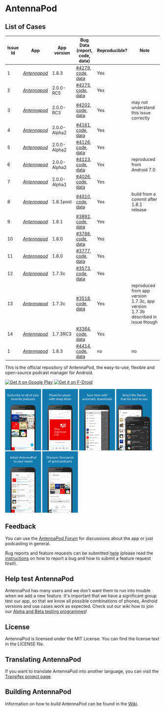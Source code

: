 # AntennaPod

## List of Cases
Issue Id | App | App version | Bug Data (report, code, data) | Reproducible? |  Note
--- | --- | --- | --- | --- | --- |
1 | *[Antennapod](https://github.com/AntennaPod/AntennaPod)* | 1.8.3 | [#4279](https://github.com/AntennaPod/AntennaPod/issues/4279), [code](https://github.com/junior291492659/AntennaPod/tree/version-2.0.0-RC5%234279), [data](https://github.com/junior291492659/AntennaPod/tree/develop/data/4279) |  Yes | |
2 | *[Antennapod](https://github.com/AntennaPod/AntennaPod)* | 2.0.0-RC5 | [#4275](https://github.com/AntennaPod/AntennaPod/issues/4275), [code](https://github.com/junior291492659/AntennaPod/tree/version-1.8.1%234275), [data](https://github.com/junior291492659/AntennaPod/tree/develop/data/4275) |  Yes | |
3 | *[Antennapod](https://github.com/AntennaPod/AntennaPod)* | 2.0.0-RC3 | [#4202](https://github.com/AntennaPod/AntennaPod/issues/4202), [code](https://github.com/junior291492659/AntennaPod/tree/version-2.0.0-RC3%234202), [data](https://github.com/junior291492659/AntennaPod/tree/develop/data/4202) |  Yes | may not understand this issue correctly |
4 | *[Antennapod](https://github.com/AntennaPod/AntennaPod)* | 2.0.0-Alpha2 | [#4161](https://github.com/AntennaPod/AntennaPod/issues/4161), [code](https://github.com/junior291492659/AntennaPod/tree/version-2.0.0-Alpha2%234161), [data](https://github.com/junior291492659/AntennaPod/tree/develop/data/4161) |  Yes | |
5 | *[Antennapod](https://github.com/AntennaPod/AntennaPod)* | 2.0.0-Alpha2 | [#4126](https://github.com/AntennaPod/AntennaPod/issues/4126), [code](https://github.com/junior291492659/AntennaPod/tree/version-2.0.0-Alpha2%234126), [data](https://github.com/junior291492659/AntennaPod/tree/develop/data/4126) |  Yes | |
6 | *[Antennapod](https://github.com/AntennaPod/AntennaPod)* | 2.0.0-Alpha2 | [#4123](https://github.com/AntennaPod/AntennaPod/issues/4123), [code](https://github.com/junior291492659/AntennaPod/tree/version-2.0.0-Alpha2%234123), [data](https://github.com/junior291492659/AntennaPod/tree/develop/data/4123) |  Yes | reproduced from Android 7.0 |
7 | *[Antennapod](https://github.com/AntennaPod/AntennaPod)* | 2.0.0-Alpha1 | [#4026](https://github.com/AntennaPod/AntennaPod/issues/4026), [code](https://github.com/junior291492659/AntennaPod/tree/version-2.0.0-Alpha1%234026), [data](https://github.com/junior291492659/AntennaPod/tree/develop/data/4026) |  Yes | |
8 | *[Antennapod](https://github.com/AntennaPod/AntennaPod)* | 1.8.1post | [#4010](https://github.com/AntennaPod/AntennaPod/issues/4010), [code](https://github.com/junior291492659/AntennaPod/tree/version-1.8.1-post%234010), [data](https://github.com/junior291492659/AntennaPod/tree/develop/data/4010) |  Yes | build from a commit after 1.8.1 release |
9 | *[Antennapod](https://github.com/AntennaPod/AntennaPod)* | 1.8.1 | [#3892](https://github.com/AntennaPod/AntennaPod/issues/3892), [code](https://github.com/junior291492659/AntennaPod/tree/version-1.8.1%233892), [data](https://github.com/junior291492659/AntennaPod/tree/develop/data/3892) |  Yes | |
10 | *[Antennapod](https://github.com/AntennaPod/AntennaPod)* | 1.8.0 | [#3786](https://github.com/AntennaPod/AntennaPod/issues/3786), [code](https://github.com/junior291492659/AntennaPod/tree/version-1.8.0%233786), [data](https://github.com/junior291492659/AntennaPod/tree/develop/data/3786) |  Yes | |
11 | *[Antennapod](https://github.com/AntennaPod/AntennaPod)* | 1.8.0 | [#3777](https://github.com/AntennaPod/AntennaPod/issues/3777), [code](https://github.com/junior291492659/AntennaPod/tree/version-1.8.0%233777), [data](https://github.com/junior291492659/AntennaPod/tree/develop/data/3777) |  Yes | |
12 | *[Antennapod](https://github.com/AntennaPod/AntennaPod)* | 1.7.3c | [#3573](https://github.com/AntennaPod/AntennaPod/issues/3573), [code](https://github.com/junior291492659/AntennaPod/tree/version-1.7.3c%233573), [data](https://github.com/junior291492659/AntennaPod/tree/develop/data/3573) |  Yes | |
13 | *[Antennapod](https://github.com/AntennaPod/AntennaPod)* | 1.7.3c | [#3518](https://github.com/AntennaPod/AntennaPod/issues/3518), [code](https://github.com/junior291492659/AntennaPod/tree/version-1.7.3c%233518), [data](https://github.com/junior291492659/AntennaPod/tree/develop/data/3518) |  Yes | reproduced from app version 1.7.3c, app version 1.7.3b described in issue though |
14 | *[Antennapod](https://github.com/AntennaPod/AntennaPod)* | 1.7.3RC3 | [#3364](https://github.com/AntennaPod/AntennaPod/issues/3364), [code](https://github.com/junior291492659/AntennaPod/tree/version-1.7.3RC3%233364), [data](https://github.com/junior291492659/AntennaPod/tree/develop/data/3364) |  Yes | |
1 | *[Antennapod](https://github.com/AntennaPod/AntennaPod)* | 1.8.3 | [#4414](https://github.com/AntennaPod/AntennaPod/issues/4414), [code](), [data]() |  no | no | no | no | Medium

This is the official repository of AntennaPod, the easy-to-use, flexible and open-source podcast manager for Android.

[<img src="https://play.google.com/intl/en_us/badges/images/generic/en_badge_web_generic.png"
      alt="Get it on Google Play"
      height="70">](https://play.google.com/store/apps/details?id=de.danoeh.antennapod)
[<img src="https://fdroid.gitlab.io/artwork/badge/get-it-on.png"
      alt="Get it on F-Droid"
      height="70">](https://f-droid.org/app/de.danoeh.antennapod)
      
<img src="https://raw.githubusercontent.com/AntennaPod/AntennaPod/develop/app/src/main/play/listings/en-US/graphics/phone-screenshots/00.png" alt="Screenshot 0" height="200"> <img src="https://raw.githubusercontent.com/AntennaPod/AntennaPod/develop/app/src/main/play/listings/en-US/graphics/phone-screenshots/01.png" alt="Screenshot 1" height="200"> <img src="https://raw.githubusercontent.com/AntennaPod/AntennaPod/develop/app/src/main/play/listings/en-US/graphics/phone-screenshots/02.png" alt="Screenshot 2" height="200"> <img src="https://raw.githubusercontent.com/AntennaPod/AntennaPod/develop/app/src/main/play/listings/en-US/graphics/phone-screenshots/03.png" alt="Screenshot 3" height="200"> <img src="https://raw.githubusercontent.com/AntennaPod/AntennaPod/develop/app/src/main/play/listings/en-US/graphics/phone-screenshots/04.png" alt="Screenshot 4" height="200"> <img src="https://raw.githubusercontent.com/AntennaPod/AntennaPod/develop/app/src/main/play/listings/en-US/graphics/phone-screenshots/05.png" alt="Screenshot 5" height="200">


## Feedback
You can use the [AntennaPod Forum](https://forum.antennapod.org/) for discussions about the app or just podcasting in general.

Bug reports and feature requests can be submitted [here](https://github.com/AntennaPod/AntennaPod/issues) (please read the [instructions](https://github.com/AntennaPod/AntennaPod/blob/master/CONTRIBUTING.md) on how to report a bug and how to submit a feature request first!).

## Help test AntennaPod
AntennaPod has many users and we don't want them to run into trouble when we add a new feature. It's important that we have a significant group test our app, so that we know all possible combinations of phones, Android versions and use cases work as expected. Check out our wiki how to join our [Alpha and Beta testing programmes](https://github.com/AntennaPod/AntennaPod/wiki/Help-test-AntennaPod)!

## License

AntennaPod is licensed under the MIT License. You can find the license text in the LICENSE file.

## Translating AntennaPod
If you want to translate AntennaPod into another language, you can visit the [Transifex project page](https://www.transifex.com/antennapod/antennapod/).


## Building AntennaPod

Information on how to build AntennaPod can be found in the [Wiki](https://github.com/AntennaPod/AntennaPod/wiki/Building-AntennaPod).

